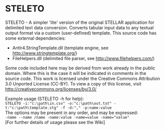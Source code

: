 # STELETO

STELETO - A simpler 'lite' version of the original STELLAR application for delimited text data conversion. Converts tabular input data to any textual output format via a custom (user-defined) template. This source code has some external dependencies:

* Antlr4.StringTemplate.dll (template engine, see http://www.stringtemplate.org/)
* FileHelpers.dll (delimited file parser, see http://www.filehelpers.com/)

Some code included here may be derived from work already in the public domain. Where this is the case it will be indicated in comments in the source code. This work is licensed under the Creative Commons Attribution 3.0 Unported License (CC-BY). To view a copy of this license, visit http://creativecommons.org/licenses/by/3.0/ 

Example usage (STELETO -h for help):  
```STELETO -i:"c:\path\in.csv" -o:"c:\path\out.txt" -t:"c:\path\template.stg" -f -d:"," -p:name:value```  
The options may be present in any order, and may be expressed:  
```-name --name /name -name:value -name=value -name="value"```  
[For further details of usage please see the Wiki]
